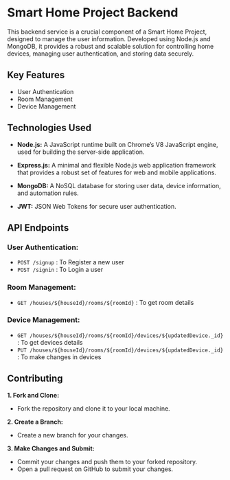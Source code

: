 # Smart Home Project Backend
This backend service is a crucial component of a Smart Home Project, designed to manage the user information. Developed using Node.js and MongoDB, it provides a robust and scalable solution for controlling home devices, managing user authentication, and storing data securely.
## Key Features
* User Authentication
* Room Management
* Device Management
## Technologies Used
* **Node.js:** A JavaScript runtime built on Chrome’s V8 JavaScript engine, used for building the server-side application.

* **Express.js:** A minimal and flexible Node.js web application framework that provides a robust set of features for web and mobile applications.

* **MongoDB:** A NoSQL database for storing user data, device information, and automation rules.

* **JWT:** JSON Web Tokens for secure user authentication.
## API Endpoints
### User Authentication:
* ``` POST /signup ``` : To Register a new user
* ``` POST /signin ``` : To Login a user
### Room Management:
* ``` GET /houses/${houseId}/rooms/${roomId} ``` : To get room details
### Device Management:
* ``` GET /houses/${houseId}/rooms/${roomId}/devices/${updatedDevice._id} ``` : To get devices details
* ``` PUT /houses/${houseId}/rooms/${roomId}/devices/${updatedDevice._id} ``` : To make changes in devices
## Contributing
**1. Fork and Clone:**  
* Fork the repository and clone it to your local machine.
  
**2. Create a Branch:**  
* Create a new branch for your changes.
 
**3. Make Changes and Submit:**  
* Commit your changes and push them to your forked repository.  
* Open a pull request on GitHub to submit your changes. 
